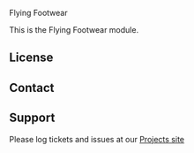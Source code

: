 Flying Footwear

This is the Flying Footwear module.

License
-------


Contact
-------


Support
-------

Please log tickets and issues at our [Projects site](http://projects.example.com)
